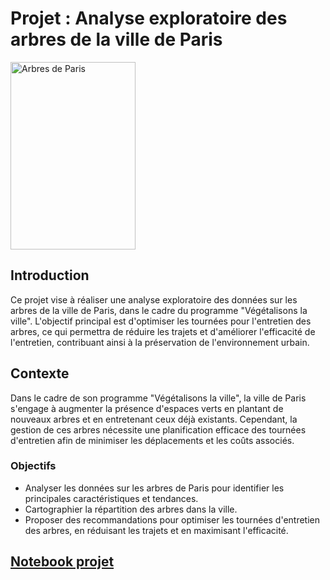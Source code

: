 <h1>Projet : Analyse exploratoire des arbres de la ville de Paris</h1>
<a href='https://images.unsplash.com/photo-1528578862382-c6652b9bdb1c?q=80&w=2576&auto=format&fit=crop&ixlib=rb-4.0.3&ixid=M3wxMjA3fDB8MHxwaG90by1wYWdlfHx8fGVufDB8fHx8fA%3D%3D'>
  <img src='https://images.unsplash.com/photo-1528578862382-c6652b9bdb1c?q=80&w=2576&auto=format&fit=crop&ixlib=rb-4.0.3&ixid=M3wxMjA3fDB8MHxwaG90by1wYWdlfHx8fGVufDB8fHx8fA%3D%3D' alt='Arbres de Paris' style='width:200px;height:300px;'>
</a>


<h2>Introduction</h2>
<p>Ce projet vise à réaliser une analyse exploratoire des données sur les arbres de la ville de Paris, dans le cadre du programme "Végétalisons la ville". L'objectif principal est d'optimiser les tournées pour l'entretien des arbres, ce qui permettra de réduire les trajets et d'améliorer l'efficacité de l'entretien, contribuant ainsi à la préservation de l'environnement urbain.</p>

<h2>Contexte</h2>
<p>Dans le cadre de son programme "Végétalisons la ville", la ville de Paris s'engage à augmenter la présence d'espaces verts en plantant de nouveaux arbres et en entretenant ceux déjà existants. Cependant, la gestion de ces arbres nécessite une planification efficace des tournées d'entretien afin de minimiser les déplacements et les coûts associés.</p>

<h3>Objectifs</h3>
<ul>
  <li>Analyser les données sur les arbres de Paris pour identifier les principales caractéristiques et tendances.</li>
  <li>Cartographier la répartition des arbres dans la ville.</li>
  <li>Proposer des recommandations pour optimiser les tournées d'entretien des arbres, en réduisant les trajets et en maximisant l'efficacité.</li>
</ul>

<h2><a href='Arbres_Paris/EDA - Les arbres des Paris.ipynb'>Notebook projet</a></h2>
